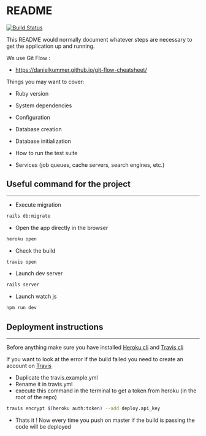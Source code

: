 # README

[![Build Status](https://travis-ci.org/CMarzin/H4-combiNb.svg?branch=master)](https://travis-ci.org/CMarzin/H4-combiNb)

This README would normally document whatever steps are necessary to get the
application up and running.


We use Git Flow :

- https://danielkummer.github.io/git-flow-cheatsheet/

Things you may want to cover:

* Ruby version

* System dependencies

* Configuration

* Database creation

* Database initialization

* How to run the test suite

* Services (job queues, cache servers, search engines, etc.)

## Useful command for the project
___

* Execute migration
```sh
rails db:migrate
```

* Open the app directly in the browser
```sh
heroku open
```
* Check the build
```sh
travis open
```
* Launch dev server
```sh
rails server
```
* Launch watch js
```sh
npm run dev
```

## Deployment instructions
___
Before anything make sure you have installed [Heroku cli](https://devcenter.heroku.com/articles/heroku-cli) and [Travis cli](https://github.com/travis-ci/travis.rb#installation)

If you want to look at the error if the build failed you need to create an account on [Travis](https://travis-ci.org)
 - Duplicate the travis.example.yml
 - Rename it in travis.yml
 - execute this command in the terminal to get a token from heroku (in the root of the repo)
  ```sh
  travis encrypt $(heroku auth:token) --add deploy.api_key
  ```
 - Thats it ! Now every time you push on master if the build is passing the code will be deployed